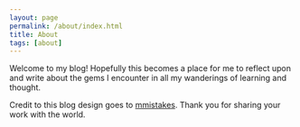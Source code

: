 ```yaml
---
layout: page
permalink: /about/index.html
title: About
tags: [about]
---
```


Welcome to my blog! Hopefully this becomes a place for me to reflect
upon and write about the gems I encounter in all my wanderings of
learning and thought.

Credit to this blog design goes to [mmistakes](https://github.com/mmistakes).
Thank you for sharing your work with the world.